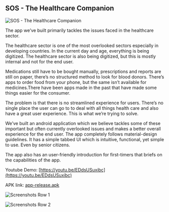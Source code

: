 ## SOS - The Healthcare Companion

![SOS - The Healthcare Companion](https://raw.githubusercontent.com/adithya321/SOS-The-Healthcare-Companion/master/GRAPHICS/SOS%20Poster.png)

The app we’ve built primarily tackles the issues faced in the healthcare sector.

The healthcare sector is one of the most overlooked sectors especially in developing countries. In the current day and age, everything is being digitized. The healthcare sector is also being digitized, but this is mostly internal and not for the end user. 

Medications still have to be bought manually, prescriptions and reports are still on paper, there’s no structured method to look for blood donors. There’s apps to order food from your phone, but the same isn’t available for medicines.There have been apps made in the past that have made some things easier for the consumer. 

The problem is that there is no streamlined experience for users. There’s no single place the user can go to to deal with all things health care and also have a great user experience. This is what we’re trying to solve.

We’ve built an android application which we believe tackles some of these important but often currently overlooked issues and makes a better overall experience for the end user. The app completely follows material-design guidelines. It has a simple tabbed UI which is intuitive, functional, yet simple to use. Even by senior citizens.

The app also has an user-friendly introduction for first-timers that briefs on the capabilities of the app.

Youtube Demo: [https://youtu.be/EDdsUSuxibc](https://youtu.be/EDdsUSuxibc)

APK link: [app-release.apk](https://github.com/adithya321/SOS-The-Healthcare-Companion/blob/master/app-release.apk)

![Screenshots Row 1](https://raw.githubusercontent.com/adithya321/SOS-The-Healthcare-Companion/master/GRAPHICS/row_1.png)

![Screenshots Row 2](https://raw.githubusercontent.com/adithya321/SOS-The-Healthcare-Companion/master/GRAPHICS/row_2.png)